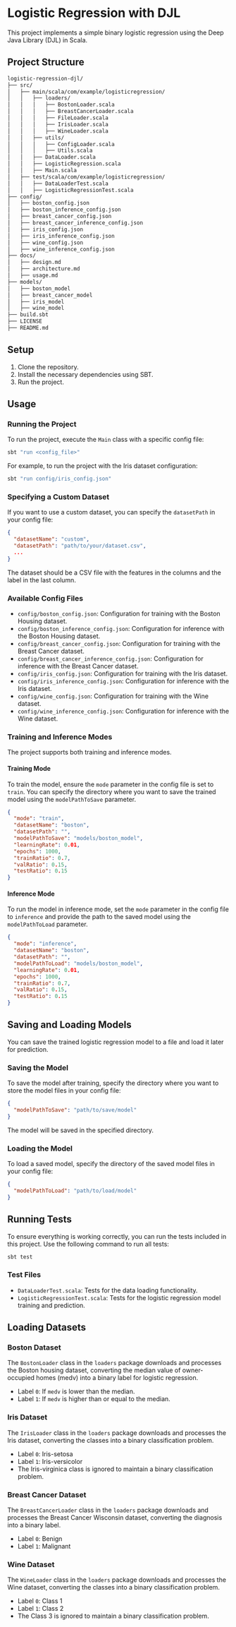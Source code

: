 # Logistic Regression with DJL

This project implements a simple binary logistic regression using the Deep Java Library (DJL) in Scala.

## Project Structure
```bash
logistic-regression-djl/
├── src/
│   ├── main/scala/com/example/logisticregression/
│   │   ├── loaders/
│   │   │   ├── BostonLoader.scala
│   │   │   ├── BreastCancerLoader.scala
│   │   │   ├── FileLoader.scala
│   │   │   ├── IrisLoader.scala
│   │   │   ├── WineLoader.scala
│   │   ├── utils/
│   │   │   ├── ConfigLoader.scala
│   │   │   ├── Utils.scala
│   │   ├── DataLoader.scala
│   │   ├── LogisticRegression.scala
│   │   ├── Main.scala
│   ├── test/scala/com/example/logisticregression/
│   │   ├── DataLoaderTest.scala
│   │   ├── LogisticRegressionTest.scala
├── config/
│   ├── boston_config.json
│   ├── boston_inference_config.json
│   ├── breast_cancer_config.json
│   ├── breast_cancer_inference_config.json
│   ├── iris_config.json
│   ├── iris_inference_config.json
│   ├── wine_config.json
│   ├── wine_inference_config.json
├── docs/
│   ├── design.md
│   ├── architecture.md
│   ├── usage.md
├── models/
│   ├── boston_model
│   ├── breast_cancer_model
│   ├── iris_model
│   ├── wine_model
├── build.sbt
├── LICENSE
├── README.md
```

## Setup

1. Clone the repository.
2. Install the necessary dependencies using SBT.
3. Run the project.

## Usage

### Running the Project

To run the project, execute the `Main` class with a specific config file:

```bash
sbt "run <config_file>"
```

For example, to run the project with the Iris dataset configuration:

```bash
sbt "run config/iris_config.json"
```

### Specifying a Custom Dataset

If you want to use a custom dataset, you can specify the `datasetPath` in your config file:

```json
{
  "datasetName": "custom",
  "datasetPath": "path/to/your/dataset.csv",
  ...
}
```

The dataset should be a CSV file with the features in the columns and the label in the last column.

### Available Config Files

- `config/boston_config.json`: Configuration for training with the Boston Housing dataset.
- `config/boston_inference_config.json`: Configuration for inference with the Boston Housing dataset.
- `config/breast_cancer_config.json`: Configuration for training with the Breast Cancer dataset.
- `config/breast_cancer_inference_config.json`: Configuration for inference with the Breast Cancer dataset.
- `config/iris_config.json`: Configuration for training with the Iris dataset.
- `config/iris_inference_config.json`: Configuration for inference with the Iris dataset.
- `config/wine_config.json`: Configuration for training with the Wine dataset.
- `config/wine_inference_config.json`: Configuration for inference with the Wine dataset.

### Training and Inference Modes

The project supports both training and inference modes.

#### Training Mode

To train the model, ensure the `mode` parameter in the config file is set to `train`. You can specify the directory where you want to save the trained model using the `modelPathToSave` parameter.

```json
{
  "mode": "train",
  "datasetName": "boston",
  "datasetPath": "",
  "modelPathToSave": "models/boston_model",
  "learningRate": 0.01,
  "epochs": 1000,
  "trainRatio": 0.7,
  "valRatio": 0.15,
  "testRatio": 0.15
}
```

#### Inference Mode

To run the model in inference mode, set the `mode` parameter in the config file to `inference` and provide the path to the saved model using the `modelPathToLoad` parameter.

```json
{
  "mode": "inference",
  "datasetName": "boston",
  "datasetPath": "",
  "modelPathToLoad": "models/boston_model",
  "learningRate": 0.01,
  "epochs": 1000,
  "trainRatio": 0.7,
  "valRatio": 0.15,
  "testRatio": 0.15
}
```

## Saving and Loading Models

You can save the trained logistic regression model to a file and load it later for prediction.

### Saving the Model

To save the model after training, specify the directory where you want to store the model files in your config file:

```json
{
  "modelPathToSave": "path/to/save/model"
}
```

The model will be saved in the specified directory.

### Loading the Model

To load a saved model, specify the directory of the saved model files in your config file:

```json
{
  "modelPathToLoad": "path/to/load/model"
}
```

## Running Tests

To ensure everything is working correctly, you can run the tests included in this project. Use the following command to run all tests:

```bash
sbt test
```

### Test Files

- `DataLoaderTest.scala`: Tests for the data loading functionality.
- `LogisticRegressionTest.scala`: Tests for the logistic regression model training and prediction.

## Loading Datasets

### Boston Dataset
The `BostonLoader` class in the `loaders` package downloads and processes the Boston housing dataset, converting the median value of owner-occupied homes (medv) into a binary label for logistic regression.

- Label `0`: If `medv` is lower than the median.
- Label `1`: If `medv` is higher than or equal to the median.

### Iris Dataset
The `IrisLoader` class in the `loaders` package downloads and processes the Iris dataset, converting the classes into a binary classification problem.

- Label `0`: Iris-setosa
- Label `1`: Iris-versicolor
- The Iris-virginica class is ignored to maintain a binary classification problem.

### Breast Cancer Dataset
The `BreastCancerLoader` class in the `loaders` package downloads and processes the Breast Cancer Wisconsin dataset, converting the diagnosis into a binary label.

- Label `0`: Benign
- Label `1`: Malignant

### Wine Dataset
The `WineLoader` class in the `loaders` package downloads and processes the Wine dataset, converting the classes into a binary classification problem.

- Label `0`: Class 1
- Label `1`: Class 2
- The Class 3 is ignored to maintain a binary classification problem.
